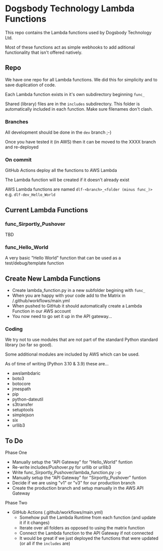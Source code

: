 # Dogsbody Technology Lambda Functions
This repo contains the Lambda functions used by Dogsbody Technology Ltd. 

Most of these functions act as simple webhooks to add aditional functionality that isn't offered natively.


## Repo
We have one repo for all Lambda functions. We did this for simplicity and to save duplication of code.

Each Lambda function exists in it's own subdirectory beginning `func_`

Shared (library) files are in the `includes` subdirectory. This folder is automatically included in each function. Make sure filenames don't clash.

### Branches
All development should be done in the `dev` branch ;-)

Once you have tested it (in AWS) then it can be moved to the XXXX branch and re-deployed

### On commit
GitHub Actions deploy all the functions to AWS Lambda

The Lambda function will be created if it doesn't already exist

AWS Lambda functions are named `dlf-<branch>_<folder (minus func_)>` e.g. `dlf-dev_Hello_World`


## Current Lambda Functions

### func_Sirportly_Pushover
TBD

### func_Hello_World
A very basic "Hello World" function that can be used as a test/debug/template function

## Create New Lambda Functions
- Create lambda_function.py in a new subfolder begining with `func_`
- When you are happy with your code add to the Matrix in /.github/workflows/main.yml
- When pushed to GitHub it should automatically create a Lambda Function in our AWS account
- You now need to go set it up in the API gateway...

### Coding
We try not to use modules that are not part of the standard Python standard library (so far so good).

Some additional modules are included by AWS which can be used.

As of time of writing (Python 3.10 & 3.9) these are...
- awslambdaric
- boto3
- botocore
- jmespath
- pip
- python-dateutil
- s3transfer
- setuptools
- simplejson
- six
- urllib3


## To Do
Phase One
- Manually setup the "API Gateway" for "Hello_World" funtion
- Re-write includes/Pushover.py for urllib or urllib3
- Write func_Sirportly_Pushover/lambda_function.py :-p
- Manually setup the "API Gateway" for "Sirportly_Pushover" funtion
- Decide if we are using "v1" or "v3" for our production branch
- Create the production branch and setup manually in the AWS API Gateway

Phase Two
- GitHub Actions (.github/workflows/main.yml)
  - Somehow pull the Lambda Runtime from each function (and update it if it changes)
  - Iterate over all folders as opposed to using the matrix function
  - Connect the Lambda function to the API Gateway if not connected
  - It would be great if we just deployed the functions that were updated (or all if the `includes` are)

